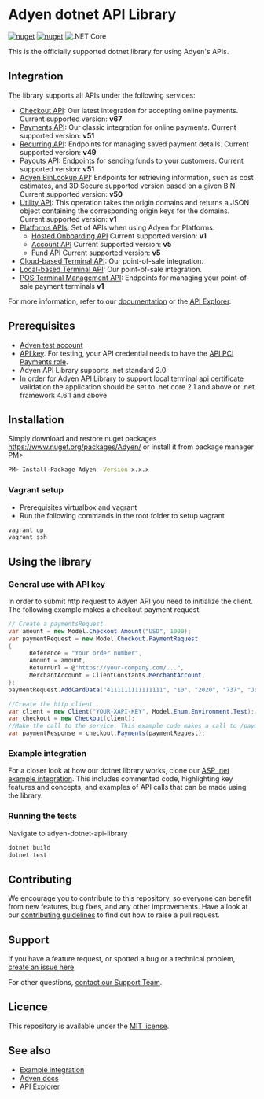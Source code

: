 # Adyen dotnet API Library
[![nuget](https://img.shields.io/nuget/v/adyen.svg)](https://www.nuget.org/packages/adyen/) [![nuget](https://img.shields.io/nuget/dt/adyen.svg)](https://www.nuget.org/packages/adyen/) ![.NET Core](https://github.com/Adyen/adyen-dotnet-api-library/workflows/.NET%20Core/badge.svg)

This is the officially supported dotnet library for using Adyen's APIs.

## Integration
The library supports all APIs under the following services:

* [Checkout API](https://docs.adyen.com/api-explorer/#/CheckoutService/v67/overview): Our latest integration for accepting online payments. Current supported version: **v67**
* [Payments API](https://docs.adyen.com/api-explorer/#/Payment/v51/overview): Our classic integration for online payments. Current supported version: **v51**
* [Recurring API](https://docs.adyen.com/api-explorer/#/Recurring/v25/overview): Endpoints for managing saved payment details. Current supported version: **v49**
* [Payouts API](https://docs.adyen.com/api-explorer/#/Payout/v51/overview): Endpoints for sending funds to your customers. Current supported version: **v51**
* [Adyen BinLookup API](https://docs.adyen.com/api-explorer/#/BinLookup/v50/overview): Endpoints for retrieving information, such as cost estimates, and 3D Secure supported version based on a given BIN. Current supported version: **v50**
* [Utility API](https://docs.adyen.com/api-explorer/#/CheckoutService/v1/post/originKeys): This operation takes the origin domains and returns a JSON object containing the corresponding origin keys for the domains. Current supported version: **v1**
* [Platforms APIs](https://docs.adyen.com/platforms/api): Set of APIs when using Adyen for Platforms. 
  * [Hosted Onboarding API](https://docs.adyen.com/api-explorer/#/Hop/v1/overview) Current supported version: **v1**
  * [Account API](https://docs.adyen.com/api-explorer/#/Account/v5/overview) Current supported version: **v5**
  * [Fund API](https://docs.adyen.com/api-explorer/#/Fund/v5/overview) Current supported version: **v5** 
* [Cloud-based Terminal API](https://docs.adyen.com/point-of-sale/choose-your-architecture/cloud): Our point-of-sale integration.
* [Local-based Terminal API](https://docs.adyen.com/point-of-sale/choose-your-architecture/local): Our point-of-sale integration.
* [POS Terminal Management API](https://docs.adyen.com/api-explorer/#/postfmapi/v1/overview): Endpoints for managing your point-of-sale payment terminals **v1** 

For more information, refer to our [documentation](https://docs.adyen.com/) or the [API Explorer](https://docs.adyen.com/api-explorer/).


## Prerequisites

- [Adyen test account](https://docs.adyen.com/get-started-with-adyen)
- [API key](https://docs.adyen.com/development-resources/api-credentials#generate-api-key). For testing, your API credential needs to have the [API PCI Payments role](https://docs.adyen.com/development-resources/api-credentials#roles).
- Adyen API Library supports .net standard 2.0
- In order for Adyen API Library to support local terminal api certificate validation the application should be set to .net core 2.1 and above or .net framework 4.6.1 and above

## Installation
Simply download and restore nuget packages https://www.nuget.org/packages/Adyen/
or install it from package manager PM> 
~~~~ bash
PM> Install-Package Adyen -Version x.x.x
~~~~
### Vagrant setup
* Prerequisites
virtualbox and vagrant
* Run the following commands in the root folder to setup vagrant
~~~~ bash
vagrant up
vagrant ssh
~~~~

## Using the library

### General use with API key

In order to submit http request to Adyen API you need to initialize the client. The following example makes a checkout payment request:
~~~~ csharp
// Create a paymentsRequest
var amount = new Model.Checkout.Amount("USD", 1000);
var paymentRequest = new Model.Checkout.PaymentRequest
{
      Reference = "Your order number",
      Amount = amount,
      ReturnUrl = @"https://your-company.com/...",
      MerchantAccount = ClientConstants.MerchantAccount,
};
paymentRequest.AddCardData("4111111111111111", "10", "2020", "737", "John Smith");

//Create the http client
var client = new Client("YOUR-XAPI-KEY", Model.Enum.Environment.Test);//or Model.Enum.Environment.Live
var checkout = new Checkout(client);
//Make the call to the service. This example code makes a call to /payments
var paymentResponse = checkout.Payments(paymentRequest);
~~~~

### Example integration

For a closer look at how our dotnet library works, clone our [ASP .net example integration](https://github.com/adyen-examples/adyen-dotnet-online-payments). This includes commented code, highlighting key features and concepts, and examples of API calls that can be made using the library.

### Running the tests
Navigate to adyen-dotnet-api-library
~~~~ bash
dotnet build
dotnet test
~~~~

## Contributing

We encourage you to contribute to this repository, so everyone can benefit from new features, bug fixes, and any other improvements.
Have a look at our [contributing guidelines](https://github.com/Adyen/adyen-dotnet-api-library/blob/develop/CONTRIBUTING.md) to find out how to raise a pull request.

## Support
If you have a feature request, or spotted a bug or a technical problem, [create an issue here](https://github.com/Adyen/adyen-dotnet-api-library/issues/new/choose).

For other questions, [contact our Support Team](https://www.adyen.help/hc/en-us/requests/new?ticket_form_id=360000705420).

## Licence
This repository is available under the [MIT license](https://github.com/Adyen/adyen-dotnet-api-library/blob/master/LICENSE).

## See also
* [Example integration](https://github.com/adyen-examples/adyen-dotnet-online-payments)
* [Adyen docs](https://docs.adyen.com/)
* [API Explorer](https://docs.adyen.com/api-explorer/)
